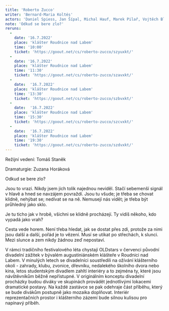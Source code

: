 ```yaml
---
title: 'Roberto Zucco'
writer: 'Bernard-Maria Koltés'
actors: 'Daniel Spiess, Jan Šípal, Michal Hauf, Marek Pilař, Vojtěch Blažek, Václav Šamárek, Andrea Jeřábková, Eliška Brejchová, Karolína Hartmanová, Martina Tylová, Klára Urbanová, Klára Valášková a další.'
note: 'Odkud se bere zlo?'
reruns:
  -
    date: '16.7.2022'
    place: 'klášter Roudnice nad Labem'
    time: '10:00'
    ticket: 'https://goout.net/cs/roberto-zucco/szyuxkt/'
  -  
    date: '16.7.2022'
    place: 'klášter Roudnice nad Labem'
    time: '11:30'
    ticket: 'https://goout.net/cs/roberto-zucco/szavxkt/'
  -
    date:  '16.7.2022'
    place: 'klášter Roudnice nad Labem'
    time: '13:30'
    ticket: 'https://goout.net/cs/roberto-zucco/szbvxkt/'
  - 
    date:  '16.7.2022'
    place: 'klášter Roudnice nad Labem'
    time: '15:30'
    ticket: 'https://goout.net/cs/roberto-zucco/szcvxkt/'
  - 
    date:  '16.7.2022'
    place: 'klášter Roudnice nad Labem'
    time: '19:30'
    ticket: 'https://goout.net/cs/roberto-zucco/szdvxkt/'
---
```

Režijní vedení: Tomáš Staněk 

Dramaturgie: Zuzana Horáková 


Odkud se bere zlo?

Jsou to vrazi. Nikdy jsem jich tolik najednou neviděl. Stačí sebemenší signál v hlavě a hned se navzájem povraždí. Jsou tu všude; je třeba se chovat klidně, nehýbat se; nedívat se na ně. Nemusejí nás vidět; je třeba být průhledný jako sklo.

Je tu ticho jak v hrobě, všichni se klidně procházejí. Ty vidíš někoho, kdo vypadá jako vrah?

Cesta vede horem. Není třeba hledat, jak se dostat přes zdi, proto­že za nimi jsou další a další, pořád je to vězení. Musí se utíkat po střechách, k slunci. Mezi slunce a zem nikdy žádnou zeď nepostaví.

V rámci tradičního festivalového léta chystají OLDstars v červenci původní divadelní zážitek v bývalém augustiniánském klášteře v Roudnici nad Labem. V minulých letech se divadelníci soustředili na ožívání klášterního okolí -  zahrady, klubu, zvonice, dřevníku, nedalekého školního dvora nebo kina, letos studentským divadlem zahltí interiéry a to zejména ty, které jsou návštěvníkům běžně nepřístupné. V originálním konceptu divadelní procházky budou diváky ve skupinách provádět jednotlivými lokacemi dramatické postavy. Na každé zastávce se pak odehraje část příběhu, který se bude divákům postupně jako mozaika doplňovat. Interiér reprezentačních prostor i klášterního zázemí bude silnou kulisou pro napínavý příběh. 

